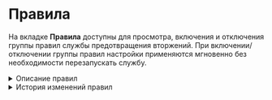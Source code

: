 # Правила

На вкладке **Правила** доступны для просмотра, включения и отключения группы правил службы предотвращения вторжений. При включении/отключении группы правил настройки применяются мгновенно без необходимости перезапускать службу.

<details>

<summary>Описание правил</summary>

- **DNS поверх HTTPS** - обнаруживает/блокирует попытки сокрытия DNS-запросов по седьмому уровню TLS/SSL.

- **GeoIP Страны Восточной Европы** - обнаруживает/блокирует попытки доступа к IP-адресам, основываясь на базе данных MaxMind's GeoIP databases.

- **SSL-сертификаты, используемые вредоносным ПО и ботнетами** - обнаруживает/блокирует связь с командными цетрами злоумышленников (С2).

- **Авторизация с подозрительным логином**

- **Анонимайзеры** - обнаруживает/блокирует анонимайзеры.

- **Атаки на получение прав пользователя** - обнаруживает/блокирует попытки получить учетные данные пользователя.

- **Атаки на получение привилегий администратора** - обнаруживает/блокирует попытки получить привилегии администратора.

- **Блокирование активности троянских программ** - обнаруживает/блокирует вредоносные трояны.

- **Блокирование атак** - обнаруживает/блокирует подозрительные IP-адреса (IP Reputation).

- **Блокирование крупных утечек информации** - обнаруживает/блокирует попытки получить данные и информацию.

- **Блокирование некорректных попыток получения привилегий пользователя** - обнаруживает/блокирует попытки получить привелегии пользователя.

- **Блокирование подозрительных RPС-запросов** - обнаруживает/блокирует удаленный вызов процедур (обычно используется для вызова удаленных функций на сервере, требующих результата действия).

- **Блокирование попыток запуска исполняемого кода** - обнаруживает/блокирует Remote Code Execution (RCE).

- **Блокирование утечек информации** - обнаруживает/блокирует попытки получить данные и информацию.

- **Запросы на скомпрометированные ресурсы** - обнаруживает/блокирует связи с командными цетрами злоумышленников (С2).

- **Использование DNS-трафика для управления вредоносным ПО** - обнаруживает/блокирует связь с инфраструктурой управления и контроля (С2).

- **Нежелательное программное обеспечение** - обнаруживает/блокирует вредоносное ПО.

- **Неизвестный тип трафика** - обнаруживает/блокирует неопознаный/вредоносный трафик.

- **Нецелевое использование стандартных портов** - обнаруживает/блокирует использование стандартных портов в нелегетимных целях.

- **Обнаружение нарушений стандартов сетевых протоколов** - обнаруживает/блокирует обращения по нестандартным/прошитым протоколам.

- **Обнаружение подозрительной сетевой активности** - обнаруживает/блокирует аномалии или нестандартные действия легитимных пользователей в сети.

- **Обнаружение подозрительных команд** - обнаруживает/блокирует нестандартные команды, не характерные системам.

- **Обнаружение успешных краж учетных данных** - обнаруживает/блокирует кражи учетных данных.

- **Определение внешнего IP-адреса** - обнаруживает/блокирует попытки взаимодействия с инфраструктурой из внешних сетей.

- **Ошибки в сетевых протоколах** - обнаруживает/блокирует ошибки сетевых протоколов.

- **Подозрительное обращение к файлам** - обнаруживает/блокирует нестандартное обращение к файлам системы.

- **Попытки авторизации с логином и паролем по-умолчанию** - обнаруживает/блокирует попытки зайти под учетными данными с простыми паролями (аналогично Bruteforce).

- **Попытки использования социальной инженерии** - обнаруживает/блокирует "атаку на человека".

- **Попытки получения привилегий администратора** - обнаруживает/блокирует попытки повысить привилегии до администратора и полученить учетные данные администратора.

- **Попытки получения привилегий пользователя** - обнаруживает/блокирует попытки повысить привилегии и получить учетные данные пользователей.

- **Попытки получения системных файлов** - обнаруживает/блокирует системные конфигурации.

- **Попытки проведения DoS-атак** - обнаруживает/блокирует попытки провести атаки типа "отказ в обслуживании" (denial-of-service attack).

- **Попытки сканирования сети** - обнаруживает/блокирует сканирование сети.

- **Потенциально опасный трафик** - обнаруживает/блокирует зашифрованный или запутанный трафик, нестандартные запросы.

- **Пулы криптомайнеров** - обнаруживает/блокирует взаимодействие с сетями криптомайнеров и обращения для передачи нагрузки, которые криптомайнеры используют для майнинга.

- **Расширенная база правил (от Лаборатории Касперского)** - набор правил по обнаружению/блокировке от Лаборатории Касперского.

- **Телеметрия Windows** - обнаруживает/блокирует Телеметрию Windows.

- **Трафик устаревшего уязвимого ПО** - обнаруживает/блокирует связи с командными цетрами злоумышленников (С2).

- **Управление вредоносным ПО** - обнаруживает/блокирует связь с инфраструктурой управления и контроля (С2), которую злоумышленники используют для управления зараженными устройствами и кражи конфиденциальных данных.

- **Целевое использование вредоносного ПО** - обнаруживает/блокирует вредоносное программное обеспечение.

- **Чёрный список IP-адресов** - обнаруживает/блокирует трафик к IP-адресам из баз safe-surf.ru и cinsarmy.com.

- **Эксплойты** - обнаруживает/блокирует использование уязвимостей систем (с индификатором CVE-XXXX-XXXXX).

</details>

<details>

<summary>История изменений правил</summary>

**31.01.2024**
- Улучшена блокировка Hola VPN и Browsec VPN

**14.12.2023**
- Оптимизированы правила блокировки анонимайзеров

**11.12.2023**
- Удалена категория "Попытки выполнить системный вызов" из IPS

**07.12.2023**
- Добавлены новые правила для Windows Telemetry
- Не блокируется VPN-Browsec (добавлены новые правила для блокировки VPN-Browsec)
- Удалена категория Защита SMTP
- Телеметрия Windows блокирует Skype (убраны 2 правила телеметрии, которые блокировали функции Skype)

**23.11.2023**
- Ошибка в формировании правил пула криптомайнеров (исправлена ошибка правил, блокирующая легитимные ресурсы по типу www.fr)

**31.10.2023**
- Удалено правило "ET EXPLOIT Cisco IOS XE Web Server Possible Authentication Bypass Attempt (CVE-2023-20198) (Outbound)" из-за некоректности обработки

**30.10.2023**
- Удаление из обработки ET категории web-app-attack (Атаки на веб-приложения)

**12.10.2023**
- Удалена категория PT Open

**02.10.2023** 
- Убраны устаревшие и/или неработающие правила

**20.09.2023** 
- Оптимизация расширенных правил

**21.07.2023** 
- Отключено правило, блокирующее вход в AD.

**21.06.2023:**	 
* Исправление входа в Active Directory

**05.06.2023:**	 
* Улучшение блокировки криптомайнеров

**30.05.2023:**	 
* Улучшение блокировки DoH-запросов

**17.05.2023:**	 
* Добавлена блокировка эксплоита MSMQ-серверов (CVE-2023-21554)

**06.04.2023:**	 
* Обновление черного списка
* Обновление источников детектирования DoH

**09.03.2023:**	 
* Улучшение блокировки пулов криптомайнеров

**06.03.2023:**	 
* Оптимизация срабатывания правил

**02.03.2023:**	 
* Исправление работы FreeDNS 
* Улучшение блокировки TOR и анонимайзеров

**01.03.2023:**	 
* Исправление работы DropBox

**21.02.2023:**	 
* Обновление источников черного списка IP-адресов
* Исправление работы Windows Store

**13.02.2023:**	 
* Добавлен список SSL-сертификатов вредоносного ПО

**06.02.2023:**	 
* Исправление доступа к Skype for Business

**26.01.2023:**	 
* Исправление доступа к Autodesk Fusion 360

**29.12.2022:**	 
* Обновлен черный список IP-адресов

**26.12.2022:**	 
* Обновлен список адресов криптомайнеров

**13.12.2022:**	
* Блокировка источников ВПО уязвимости нулевого дня в продуктах Microsoft Exchange Server

**29.11.2022:** 
* Исправления доступа к ipinfo.io

**26.10.2022:**
* Удалена отдельная категория правил **Список НКЦКИ** \
  Источник данных атакующих НКЦКИ остается в составе баз, являясь частью "Черного списка IP-адресов"

**21.10.2022:**
* Удалена группа **Активные ботнеты** \
  Актуальные угрозы блокируются с помощью "Черных списков IP-адресов"

</details>